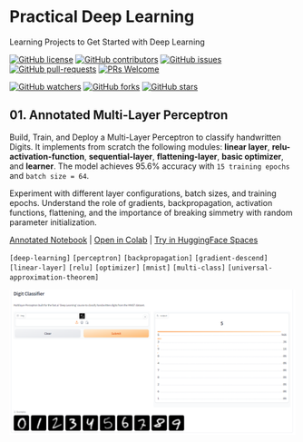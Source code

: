 # Practical Deep Learning 

Learning Projects to Get Started with Deep Learning

[![GitHub license](https://img.shields.io/github/license/dcarpintero/deep-learning-notebooks.svg)](https://github.com/dcarpintero/deep-learning-notebooks/blob/master/LICENSE)
[![GitHub contributors](https://img.shields.io/github/contributors/dcarpintero/deep-learning-notebooks.svg)](https://GitHub.com/dcarpintero/deep-learning-notebooks/graphs/contributors/)
[![GitHub issues](https://img.shields.io/github/issues/dcarpintero/deep-learning-notebooks.svg)](https://GitHub.com/dcarpintero/deep-learning-notebooks/issues/)
[![GitHub pull-requests](https://img.shields.io/github/issues-pr/dcarpintero/deep-learning-notebooks.svg)](https://GitHub.com/dcarpintero/deep-learning-notebooks/pulls/)
[![PRs Welcome](https://img.shields.io/badge/PRs-welcome-brightgreen.svg?style=flat-square)](http://makeapullrequest.com)

[![GitHub watchers](https://img.shields.io/github/watchers/dcarpintero/deep-learning-notebooks.svg?style=social&label=Watch)](https://GitHub.com/dcarpintero/deep-learning-notebooks/watchers/)
[![GitHub forks](https://img.shields.io/github/forks/dcarpintero/deep-learning-notebooks.svg?style=social&label=Fork)](https://GitHub.com/dcarpintero/deep-learning-notebooks/network/)
[![GitHub stars](https://img.shields.io/github/stars/dcarpintero/deep-learning-notebooks.svg?style=social&label=Star)](https://GitHub.com/dcarpintero/deep-learning-notebooks/stargazers/)

## 01. Annotated Multi-Layer Perceptron

Build, Train, and Deploy a Multi-Layer Perceptron to classify handwritten Digits. It  implements from scratch the following modules: **linear layer**, **relu-activation-function**, **sequential-layer**, **flattening-layer**, **basic optimizer**, and **learner**. The model achieves 95.6% accuracy with `15 training epochs` and `batch size = 64`.

Experiment with different layer configurations, batch sizes, and training epochs. Understand the role of gradients, backpropagation, activation functions, flattening, and the importance of breaking simmetry with random parameter initialization.

[Annotated Notebook](./multi_layer_perceptron.ipynb) |
[Open in Colab](https://colab.research.google.com/github/dcarpintero/deep-learning-notebooks/blob/main/multi_layer_perceptron.ipynb) |
[Try in HuggingFace Spaces](https://huggingface.co/spaces/dcarpintero/mlp-digit-classifier) 

`[deep-learning]` `[perceptron]` `[backpropagation]` `[gradient-descend]` `[linear-layer]` `[relu]` `[optimizer]` `[mnist]` `[multi-class]` `[universal-approximation-theorem]`

<p align="center">
  <img src="./static/mnist.hg.png">
</p>